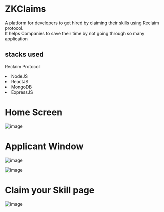 # ZKClaims
A platform for developers to get hired by claiming their skills using Reclaim protocol. <br />
It helps Companies to save their time by not going through so many application

## stacks used
<l1>Reclaim Protocol</li>
<li>NodeJS</li>
<li>ReactJS</li>
<li>MongoDB</li>
<li>ExpressJS</li>

<h1>Home Screen </h1>

![image](https://user-images.githubusercontent.com/67679146/230449162-d74a4ebe-88f9-487b-b70e-db7e592437c8.png)

<h1>Applicant Window</h1>

![image](https://user-images.githubusercontent.com/67679146/230450447-e7004414-6310-4f22-9639-0c019879612a.png)

![image](https://user-images.githubusercontent.com/67679146/230450941-7e8052fc-61c6-4e6d-93a2-5155e8f3f45e.png)

<h1>Claim your Skill page </h1>

![image](https://user-images.githubusercontent.com/67679146/230451059-171447b0-202a-4237-8fc3-7e32e1c97004.png)
